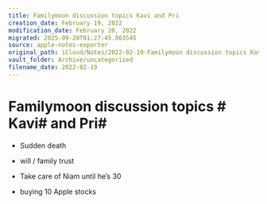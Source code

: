 ```yaml
---
title: Familymoon discussion topics Kavi and Pri
creation_date: February 19, 2022
modification_date: February 20, 2022
migrated: 2025-09-20T01:27:45.863545
source: apple-notes-exporter
original_path: iCloud/Notes/2022-02-19-Familymoon discussion topics Kavi and Pri.md
vault_folder: Archive/uncategorized
filename_date: 2022-02-19
---
```



# Familymoon discussion topics # Kavi#  and Pri# 

- Sudden death 

- will / family trust 

- Take care of Niam until he’s 30

- buying 10 Apple stocks 

